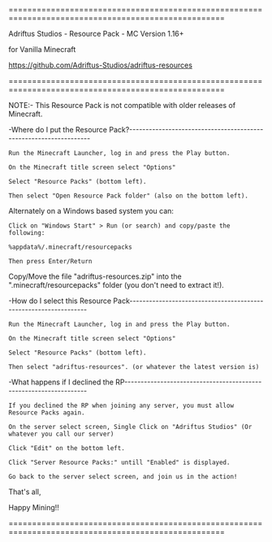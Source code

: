 ====================================================================================================

Adriftus Studios - Resource Pack - MC Version 1.16+

for Vanilla Minecraft

https://github.com/Adriftus-Studios/adriftus-resources

====================================================================================================

NOTE:- This Resource Pack is not compatible with older releases of Minecraft.



-Where do I put the Resource Pack?------------------------------------------------------------------

    Run the Minecraft Launcher, log in and press the Play button.

    On the Minecraft title screen select "Options"

    Select "Resource Packs" (bottom left).

    Then select "Open Resource Pack folder" (also on the bottom left).


Alternately on a Windows based system you can:

    Click on "Windows Start" > Run (or search) and copy/paste the following:

    %appdata%/.minecraft/resourcepacks
    
    Then press Enter/Return


Copy/Move the file "adriftus-resources.zip" into the ".minecraft/resourcepacks" folder (you don't
need to extract it!).


-How do I select this Resource Pack-----------------------------------------------------------------

    Run the Minecraft Launcher, log in and press the Play button.

    On the Minecraft title screen select "Options"

    Select "Resource Packs" (bottom left).

    Then select "adriftus-resources". (or whatever the latest version is)


-What happens if I declined the RP------------------------------------------------------------------

    If you declined the RP when joining any server, you must allow Resource Packs again.
    
    On the server select screen, Single Click on "Adriftus Studios" (Or whatever you call our server)
    
    Click "Edit" on the bottom left.
    
    Click "Server Resource Packs:" untill "Enabled" is displayed.
    
    Go back to the server select screen, and join us in the action!


That's all,

Happy Mining!!



====================================================================================================